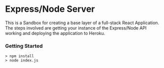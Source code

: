 # Express/Node Server
This is a Sandbox for creating a base layer of a full-stack React Application. The steps involved are getting your instance of the Express/Node API working and deploying the application to Heroku.

### Getting Started
```
> npm install
> node index.js
```
